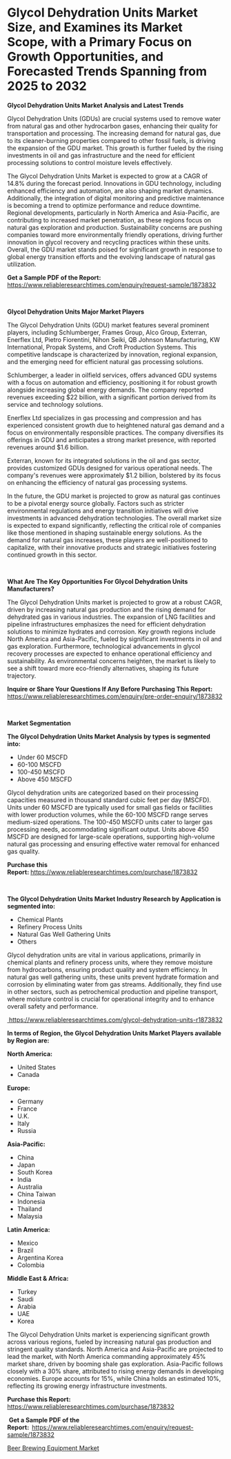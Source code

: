 <p><h1>Glycol Dehydration Units Market Size, and Examines its Market Scope, with a Primary Focus on Growth Opportunities, and Forecasted Trends Spanning from 2025 to 2032</h1></p><p><strong>Glycol Dehydration Units Market Analysis and Latest Trends</strong></p>
<p><p>Glycol Dehydration Units (GDUs) are crucial systems used to remove water from natural gas and other hydrocarbon gases, enhancing their quality for transportation and processing. The increasing demand for natural gas, due to its cleaner-burning properties compared to other fossil fuels, is driving the expansion of the GDU market. This growth is further fueled by the rising investments in oil and gas infrastructure and the need for efficient processing solutions to control moisture levels effectively.</p><p>The Glycol Dehydration Units Market is expected to grow at a CAGR of 14.8% during the forecast period. Innovations in GDU technology, including enhanced efficiency and automation, are also shaping market dynamics. Additionally, the integration of digital monitoring and predictive maintenance is becoming a trend to optimize performance and reduce downtime. Regional developments, particularly in North America and Asia-Pacific, are contributing to increased market penetration, as these regions focus on natural gas exploration and production. Sustainability concerns are pushing companies toward more environmentally friendly operations, driving further innovation in glycol recovery and recycling practices within these units. Overall, the GDU market stands poised for significant growth in response to global energy transition efforts and the evolving landscape of natural gas utilization.</p></p>
<p><strong>Get a Sample PDF of the Report:&nbsp;</strong> <a href="https://www.reliableresearchtimes.com/enquiry/request-sample/1873832?utm_campaign=2105&utm_medium=2&utm_source=Github&utm_content=ia&utm_term=16022025&utm_id=glycol-dehydration-units">https://www.reliableresearchtimes.com/enquiry/request-sample/1873832</a></p>
<p>&nbsp;</p>
<p><strong>Glycol Dehydration Units Major Market Players</strong></p>
<p><p>The Glycol Dehydration Units (GDU) market features several prominent players, including Schlumberger, Frames Group, Alco Group, Exterran, Enerflex Ltd, Pietro Fiorentini, Nihon Seiki, QB Johnson Manufacturing, KW International, Propak Systems, and Croft Production Systems. This competitive landscape is characterized by innovation, regional expansion, and the emerging need for efficient natural gas processing solutions.</p><p>Schlumberger, a leader in oilfield services, offers advanced GDU systems with a focus on automation and efficiency, positioning it for robust growth alongside increasing global energy demands. The company reported revenues exceeding $22 billion, with a significant portion derived from its service and technology solutions.</p><p>Enerflex Ltd specializes in gas processing and compression and has experienced consistent growth due to heightened natural gas demand and a focus on environmentally responsible practices. The company diversifies its offerings in GDU and anticipates a strong market presence, with reported revenues around $1.6 billion.</p><p>Exterran, known for its integrated solutions in the oil and gas sector, provides customized GDUs designed for various operational needs. The company's revenues were approximately $1.2 billion, bolstered by its focus on enhancing the efficiency of natural gas processing systems.</p><p>In the future, the GDU market is projected to grow as natural gas continues to be a pivotal energy source globally. Factors such as stricter environmental regulations and energy transition initiatives will drive investments in advanced dehydration technologies. The overall market size is expected to expand significantly, reflecting the critical role of companies like those mentioned in shaping sustainable energy solutions. As the demand for natural gas increases, these players are well-positioned to capitalize, with their innovative products and strategic initiatives fostering continued growth in this sector.</p></p>
<p>&nbsp;</p>
<p><strong>What Are The Key Opportunities For Glycol Dehydration Units Manufacturers?</strong></p>
<p><p>The Glycol Dehydration Units market is projected to grow at a robust CAGR, driven by increasing natural gas production and the rising demand for dehydrated gas in various industries. The expansion of LNG facilities and pipeline infrastructures emphasizes the need for efficient dehydration solutions to minimize hydrates and corrosion. Key growth regions include North America and Asia-Pacific, fueled by significant investments in oil and gas exploration. Furthermore, technological advancements in glycol recovery processes are expected to enhance operational efficiency and sustainability. As environmental concerns heighten, the market is likely to see a shift toward more eco-friendly alternatives, shaping its future trajectory.</p></p>
<p><strong>Inquire or Share Your Questions If Any Before Purchasing This Report:</strong> <a href="https://www.reliableresearchtimes.com/enquiry/pre-order-enquiry/1873832?utm_campaign=2105&utm_medium=2&utm_source=Github&utm_content=ia&utm_term=16022025&utm_id=glycol-dehydration-units">https://www.reliableresearchtimes.com/enquiry/pre-order-enquiry/1873832</a></p>
<p>&nbsp;</p>
<p><strong>Market Segmentation</strong></p>
<p><strong>The Glycol Dehydration Units Market Analysis by types is segmented into:</strong></p>
<p><ul><li>Under 60 MSCFD</li><li>60-100 MSCFD</li><li>100-450 MSCFD</li><li>Above 450 MSCFD</li></ul></p>
<p><p>Glycol dehydration units are categorized based on their processing capacities measured in thousand standard cubic feet per day (MSCFD). Units under 60 MSCFD are typically used for small gas fields or facilities with lower production volumes, while the 60-100 MSCFD range serves medium-sized operations. The 100-450 MSCFD units cater to larger gas processing needs, accommodating significant output. Units above 450 MSCFD are designed for large-scale operations, supporting high-volume natural gas processing and ensuring effective water removal for enhanced gas quality.</p></p>
<p><strong>Purchase this Report:&nbsp;</strong><a href="https://www.reliableresearchtimes.com/purchase/1873832?utm_campaign=2105&utm_medium=2&utm_source=Github&utm_content=ia&utm_term=16022025&utm_id=glycol-dehydration-units">https://www.reliableresearchtimes.com/purchase/1873832</a></p>
<p>&nbsp;</p>
<p><strong>The Glycol Dehydration Units Market Industry Research by Application is segmented into:</strong></p>
<p><ul><li>Chemical Plants</li><li>Refinery Process Units</li><li>Natural Gas Well Gathering Units</li><li>Others</li></ul></p>
<p><p>Glycol dehydration units are vital in various applications, primarily in chemical plants and refinery process units, where they remove moisture from hydrocarbons, ensuring product quality and system efficiency. In natural gas well gathering units, these units prevent hydrate formation and corrosion by eliminating water from gas streams. Additionally, they find use in other sectors, such as petrochemical production and pipeline transport, where moisture control is crucial for operational integrity and to enhance overall safety and performance.</p></p>
<p><a href="https://www.reliableresearchtimes.com/glycol-dehydration-units-r1873832?utm_campaign=2105&utm_medium=2&utm_source=Github&utm_content=ia&utm_term=16022025&utm_id=glycol-dehydration-units">&nbsp;https://www.reliableresearchtimes.com/glycol-dehydration-units-r1873832</a></p>
<p><strong>In terms of Region, the Glycol Dehydration Units Market Players available by Region are:</strong></p>
<p>
    <p> <strong> North America: </strong>
        <ul>
            <li>United States</li>
            <li>Canada</li>
        </ul>
        </p> 
    <p> <strong> Europe: </strong>
        <ul>
            <li>Germany</li>
            <li>France</li>
            <li>U.K.</li>
            <li>Italy</li>
            <li>Russia</li>
        </ul>
        </p> 
    <p> <strong> Asia-Pacific: </strong>
        <ul>
            <li>China</li>
            <li>Japan</li>
            <li>South Korea</li>
            <li>India</li>
            <li>Australia</li>
            <li>China Taiwan</li>
            <li>Indonesia</li>
            <li>Thailand</li>
            <li>Malaysia</li>
        </ul>
        </p> 
    <p> <strong> Latin America: </strong>
        <ul>
            <li>Mexico</li>
            <li>Brazil</li>
            <li>Argentina Korea</li>
            <li>Colombia</li>
        </ul>
        </p> 
    <p> <strong> Middle East & Africa: </strong>
        <ul>
            <li>Turkey</li>
            <li>Saudi</li>
            <li>Arabia</li>
            <li>UAE</li>
            <li>Korea</li>
        </ul>
    </p>
    </p>
<p><p>The Glycol Dehydration Units market is experiencing significant growth across various regions, fueled by increasing natural gas production and stringent quality standards. North America and Asia-Pacific are projected to lead the market, with North America commanding approximately 45% market share, driven by booming shale gas exploration. Asia-Pacific follows closely with a 30% share, attributed to rising energy demands in developing economies. Europe accounts for 15%, while China holds an estimated 10%, reflecting its growing energy infrastructure investments.</p></p>
<p><strong>Purchase this Report: </strong><a href="https://www.reliableresearchtimes.com/purchase/1873832?utm_campaign=2105&utm_medium=2&utm_source=Github&utm_content=ia&utm_term=16022025&utm_id=glycol-dehydration-units">https://www.reliableresearchtimes.com/purchase/1873832</a></p>
<p>&nbsp;<strong>Get a Sample PDF of the Report:&nbsp;&nbsp;</strong><a href="https://www.reliableresearchtimes.com/enquiry/request-sample/1873832?utm_campaign=2105&utm_medium=2&utm_source=Github&utm_content=ia&utm_term=16022025&utm_id=glycol-dehydration-units">https://www.reliableresearchtimes.com/enquiry/request-sample/1873832</a></p>
<p><strong></strong></p>
<p><p><a href="https://github.com/MariaWashington76/Market-Research-Report-List-1/blob/main/beer-brewing-equipment-market.md?utm_campaign=2105&utm_medium=2&utm_source=Github&utm_content=ia&utm_term=16022025&utm_id=glycol-dehydration-units">Beer Brewing Equipment Market</a></p></p>